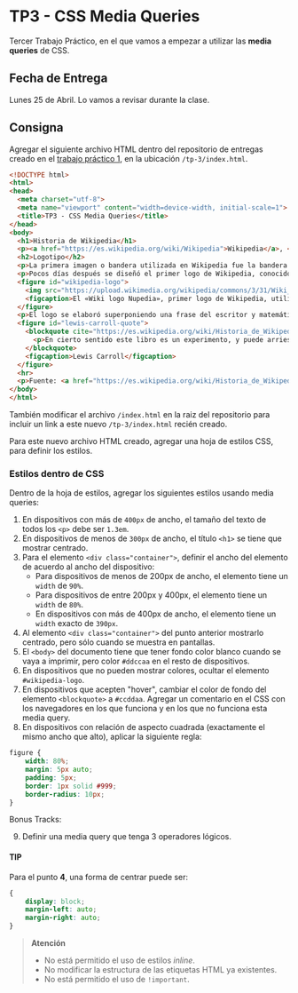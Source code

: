 
# TP3 - CSS Media Queries


Tercer Trabajo Práctico, en el que vamos a empezar a utilizar las **media queries** de CSS.

## Fecha de Entrega

Lunes 25 de Abril. Lo vamos a revisar durante la clase.

## Consigna

Agregar el siguiente archivo HTML dentro del repositorio de entregas creado en el [trabajo práctico 1](/trabajos/tp1), en la ubicación `/tp-3/index.html`.

```html
<!DOCTYPE html>
<html>
<head>
  <meta charset="utf-8">
  <meta name="viewport" content="width=device-width, initial-scale=1">
  <title>TP3 - CSS Media Queries</title>
</head>
<body>
  <h1>Historia de Wikipedia</h1>
  <p><a href="https://es.wikipedia.org/wiki/Wikipedia">Wikipedia</a>, <em>la enciclopedia libre</em>, fue creada el 15 de enero de 2001, como proyecto de edición abierta que pretendía agilizar y flexibilizar el desarrollo de la hoy extinta enciclopedia con revisión por pares <a href="https://es.wikipedia.org/wiki/Nupedia">Nupedia</a>, y ha crecido continuamente en número de artículos y de ediciones idiomáticas hasta la actualidad. </p>
  <h2>Logotipo</h2>
  <p>La primera imagen o bandera utilizada en Wikipedia fue la bandera estadounidense, colocada por <a href="https://es.wikipedia.org/wiki/Jimmy_Wales">Jimbo Wales</a> de manera precaria y sin intención de que la misma asumiera la condición de logo del proyecto. De todos modos, el hecho generó algunas críticas sobre <a href="https://es.wikipedia.org/wiki/Etnocentrismo">etnocentrismo</a>.</p>
  <p>Pocos días después se diseñó el primer logo de Wikipedia, conocido como el «Wiki logo Nupedia», que marcaría el desarrollo del proyecto, como una herramienta auxiliar de Nupedia. Atribuido erróneamente a Stephen Gilbert, su autor en realidad no está identificado. Ya en marzo de 2001 el logo se encontraba instalado.</p>
  <figure id="wikipedia-logo">
    <img src="https://upload.wikimedia.org/wikipedia/commons/3/31/Wiki_logo_Nupedia.jpg" alt="Primer Logo de Wikipedia">
    <figcaption>El «Wiki logo Nupedia», primer logo de Wikipedia, utilizado desde las primeras semanas del proyecto hasta febrero de 2002.</figcaption>
  </figure>
  <p>El logo se elaboró superponiendo una frase del escritor y matemático inglés Lewis Carroll sobre un círculo, usando el efecto de ojo de pez para simular una esfera. La frase es una cita en inglés tomada de la página X del prefacio de Euclid and his Modern Rivals (Euclides y sus rivales modernos, publicada en lengua española), comedia en cuatro actos escrita por Lewis Carroll en 1879,16​ que dice:</p>
  <figure id="lewis-carroll-quote">
    <blockquote cite="https://es.wikipedia.org/wiki/Historia_de_Wikipedia#cite_ref-17">
      <p>En cierto sentido este libro es un experimento, y puede arriesgarse a demostrar un error: quiero decir que no consideré necesario mantener, a todo lo largo del texto, la seriedad de estilo de la que suelen hacer uso los escritores científicos, que en cierto modo llegó a considerarse un “accidente inseparable” de la enseñanza científica. Nunca pude comprender por completo la racionalidad de esta ley ancestral: hay temas, sin duda, que son básicamente demasiado serios como para admitir cualquier tratamiento ligero –pero no puedo reconocer a la Geometría como uno de ellos. De todas maneras, confío, se descubrirá que me he permitido vislumbrar el lado cómico de las cosas solo en los momentos apropiados, cuando el cansado lector quizá desee un momento de respiro, y no en cualquier ocasión que pueda poner en peligro la continuidad de la línea argumental.</p>
    </blockquote>
    <figcaption>Lewis Carroll</figcaption>
  </figure>
  <hr>
  <p>Fuente: <a href="https://es.wikipedia.org/wiki/Historia_de_Wikipedia">Wikipedia</a></p>
</body>
</html>
```
También modificar el archivo `/index.html` en la raiz del repositorio para incluir un link a este nuevo `/tp-3/index.html` recién creado.

Para este nuevo archivo HTML creado, agregar una hoja de estilos CSS, para definir los estilos.

### Estilos dentro de CSS

Dentro de la hoja de estilos, agregar los siguientes estilos usando media queries:

1. En dispositivos con más de `400px` de ancho, el tamaño del texto de todos los `<p>` debe ser `1.3em`.
2. En dispositivos de menos de `300px` de ancho, el título `<h1>` se tiene que mostrar centrado.
3. Para el elemento `<div class="container">`, definir el ancho del elemento de acuerdo al ancho del dispositivo:
    - Para dispositivos de menos de 200px de ancho, el elemento tiene un `width` de `90%`.
    - Para dispositivos de entre 200px y 400px, el elemento tiene un `width` de `80%`.
    - En dispositivos con más de 400px de ancho, el elemento tiene un `width` exacto de `390px`.
4. Al elemento `<div class="container">` del punto anterior mostrarlo centrado, pero sólo cuando se muestra en pantallas.
5. El `<body>` del documento tiene que tener fondo color blanco cuando se vaya a imprimir, pero color `#ddccaa` en el resto de dispositivos.
6. En dispositivos que no pueden mostrar colores, ocultar el elemento `#wikipedia-logo`.
7. En dispositivos que acepten "hover", cambiar el color de fondo del elemento `<blockquote>` a `#ccddaa`. Agregar un comentario en el CSS con los navegadores en los que funciona y en los que no funciona esta media query.
8. En dispositivos con relación de aspecto cuadrada (exactamente el mismo ancho que alto), aplicar la siguiente regla: 
```css
figure {
    width: 80%;
    margin: 5px auto;
    padding: 5px;
    border: 1px solid #999;
    border-radius: 10px;
}
```

Bonus Tracks: 

9. Definir una media query que tenga 3 operadores lógicos.

#### TIP

Para el punto **4**, una forma de centrar puede ser:

```css
{
    display: block;
    margin-left: auto;
    margin-right: auto;
}
```

> **Atención**
> 
> - No está permitido el uso de estilos *inline*.
> - No modificar la estructura de las etiquetas HTML ya existentes.
> - No está permitido el uso de `!important`.
